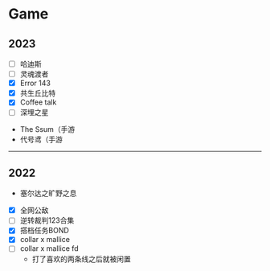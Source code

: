 # Game



## 2023

- [ ] 哈迪斯
- [ ] 灵魂渡者
- [x] Error 143
- [x] 共生丘比特
- [x] Coffee talk
- [ ] 深埋之星
- The Ssum（手游
- 代号鸢（手游

---

## 2022

- 塞尔达之旷野之息
- [x] 全网公敌
- [ ] 逆转裁判123合集
- [x] 搭档任务BOND
- [x] collar x mallice
- [ ] collar x mallice fd
    - 打了喜欢的两条线之后就被闲置


